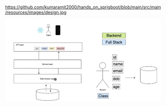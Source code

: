 https://github.com/kumaramit2000/hands_on_sprigboot/blob/main/src/main/resources/images/design.jpg

![alt text](https://github.com/kumaramit2000/hands_on_sprigboot/blob/main/src/main/resources/images/design.jpg?raw=true)
